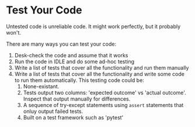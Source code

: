 # Test Your Code

Untested code is unreliable code. It might work perfectly, but it probably won't.

There are many ways you can test your code:

1. Desk-check the code and assume that it works
2. Run the code in IDLE and do some ad-hoc testing
3. Write a list of tests that cover all the functionality and run them manually
4. Write a list of tests that cover all the functionality and write some code to run them automatically.
   This testing code could be:
    1. None-existant.
    2. Tests output two columns: 'expected outcome' vs 'actual outcome'. Inspect that output manually for
       differences.
    3. A sequence of try-except statements using `assert` statements that onluy output failed tests.
    4. Built on a test framework such as 'pytest'
